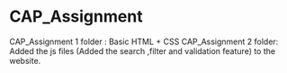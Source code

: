# CAP_Assignment
CAP_Assignment 1 folder : Basic HTML + CSS
CAP_Assignment 2 folder: Added the js files (Added the search ,filter and validation feature) to the website.

